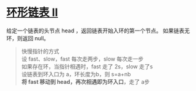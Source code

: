 # [环形链表 II](https://leetcode.cn/problems/linked-list-cycle-ii/description/?envType=study-plan-v2&envId=top-100-liked)

给定一个链表的头节点  head ，返回链表开始入环的第一个节点。 如果链表无环，则返回 null。

> 快慢指针的方式<br>
> 设 fast、slow，fast 每次走两步，slow 每次走一步<br>
> 如果存在环，当指针相遇时，fast 走了 2s，slow 走了s<br>
> 设链表到环入口为 a，环长度为b，则 s=a+nb<br>
> **将 fast 移动到 head，再次相遇即为环入口**，走了 a步